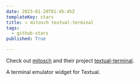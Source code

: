 ```yaml
---
date: 2023-01-28T01:45:45Z
templateKey: stars
title: ⭐ mitosch textual-terminal
tags:
  - github-stars
published: True

---
```


Check out [mitosch](https://github.com/mitosch) and their project [textual-terminal](https://github.com/mitosch/textual-terminal).

A terminal emulator widget for Textual.

